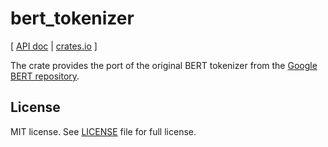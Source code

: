 # bert_tokenizer

\[ [API doc](https://docs.rs/bert_tokenizer/) | [crates.io](https://crates.io/crates/bert_tokenizer/) \]

The crate provides the port of the original BERT tokenizer from the [Google BERT repository](https://github.com/google-research/bert).

## License

MIT license. See [LICENSE](LICENSE) file for full license.
